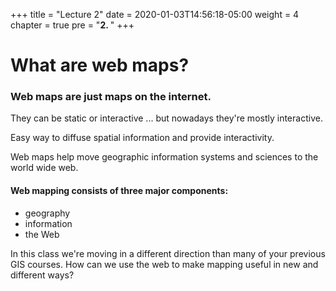 +++
title = "Lecture 2"
date = 2020-01-03T14:56:18-05:00
weight = 4
chapter = true
pre = "<b>2. </b>"
+++

# What are web maps?

### Web maps are just maps on the internet.

They can be static or interactive ... but nowadays they're mostly interactive.

Easy way to diffuse spatial information and provide interactivity.

Web maps help move geographic information systems and sciences to the world wide web.

#### Web mapping consists of three major components:
* geography
* information
* the Web

In this class we're moving in a different direction than many of your previous GIS courses. How can we use the web to make mapping useful in new and different ways?

